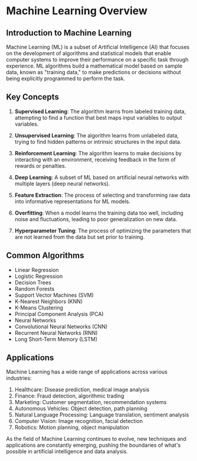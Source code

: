 # Machine Learning Overview

## Introduction to Machine Learning

Machine Learning (ML) is a subset of Artificial Intelligence (AI) that focuses on the development of algorithms and statistical models that enable computer systems to improve their performance on a specific task through experience. ML algorithms build a mathematical model based on sample data, known as "training data," to make predictions or decisions without being explicitly programmed to perform the task.

## Key Concepts

1. **Supervised Learning**: The algorithm learns from labeled training data, attempting to find a function that best maps input variables to output variables.

2. **Unsupervised Learning**: The algorithm learns from unlabeled data, trying to find hidden patterns or intrinsic structures in the input data.

3. **Reinforcement Learning**: The algorithm learns to make decisions by interacting with an environment, receiving feedback in the form of rewards or penalties.

4. **Deep Learning**: A subset of ML based on artificial neural networks with multiple layers (deep neural networks).

5. **Feature Extraction**: The process of selecting and transforming raw data into informative representations for ML models.

6. **Overfitting**: When a model learns the training data too well, including noise and fluctuations, leading to poor generalization on new data.

7. **Hyperparameter Tuning**: The process of optimizing the parameters that are not learned from the data but set prior to training.

## Common Algorithms

- Linear Regression
- Logistic Regression
- Decision Trees
- Random Forests
- Support Vector Machines (SVM)
- K-Nearest Neighbors (KNN)
- K-Means Clustering
- Principal Component Analysis (PCA)
- Neural Networks
- Convolutional Neural Networks (CNN)
- Recurrent Neural Networks (RNN)
- Long Short-Term Memory (LSTM)

## Applications

Machine Learning has a wide range of applications across various industries:

1. Healthcare: Disease prediction, medical image analysis
2. Finance: Fraud detection, algorithmic trading
3. Marketing: Customer segmentation, recommendation systems
4. Autonomous Vehicles: Object detection, path planning
5. Natural Language Processing: Language translation, sentiment analysis
6. Computer Vision: Image recognition, facial detection
7. Robotics: Motion planning, object manipulation

As the field of Machine Learning continues to evolve, new techniques and applications are constantly emerging, pushing the boundaries of what's possible in artificial intelligence and data analysis.
